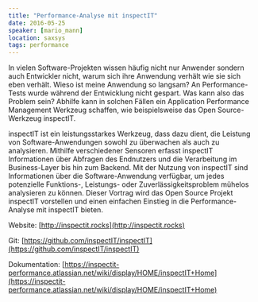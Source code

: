 ```yaml
---
title: "Performance-Analyse mit inspectIT"
date: 2016-05-25
speaker: [mario_mann]
location: saxsys
tags: performance
---
```


In vielen Software-Projekten wissen häufig nicht nur Anwender sondern auch Entwickler nicht, warum sich ihre Anwendung
verhält wie sie sich eben verhält. Wieso ist meine Anwendung so langsam? An Performance-Tests wurde während der
Entwicklung nicht gespart. Was kann also das Problem sein? Abhilfe kann in solchen Fällen ein Application Performance
Management Werkzeug schaffen, wie beispielsweise das Open Source-Werkzeug inspectIT.

inspectIT ist ein leistungsstarkes Werkzeug, dass dazu dient, die Leistung von Software-Anwendungen sowohl zu überwachen
als auch zu analysieren. Mithilfe verschiedener Sensoren erfasst inspectIT Informationen über Abfragen des Endnutzers
und die Verarbeitung im Business-Layer bis hin zum Backend. Mit der Nutzung von inspectIT sind Informationen über die
Software-Anwendung verfügbar, um jedes potenzielle Funktions-, Leistungs- oder Zuverlässigkeitsproblem mühelos
analysieren zu können. Dieser Vortrag wird das Open Source Projekt inspectIT vorstellen und einen einfachen Einstieg in
die Performance-Analyse mit inspectIT bieten.

Website: [http://inspectit.rocks](http://inspectit.rocks)

Git: [https://github.com/inspectIT/inspectIT](https://github.com/inspectIT/inspectIT)

Dokumentation:
[https://inspectit-performance.atlassian.net/wiki/display/HOME/inspectIT+Home](https://inspectit-performance.atlassian.net/wiki/display/HOME/inspectIT+Home)
